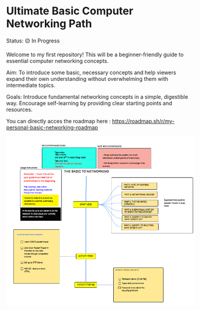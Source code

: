 # Ultimate Basic Computer Networking Path

Status: 🟡 In Progress

Welcome to my first repository! This will be a beginner-friendly guide to essential computer networking concepts. 

Aim:
To introduce some basic, necessary concepts and help viewers expand their own understanding without overwhelming them with intermediate topics.

Goals:
Introduce fundamental networking concepts in a simple, digestible way.
Encourage self-learning by providing clear starting points and resources.

You can directly acces the roadmap here : https://roadmap.sh/r/my-personal-basic-networking-roadmap

![Network Roadmap](img/Roadmap.png)
